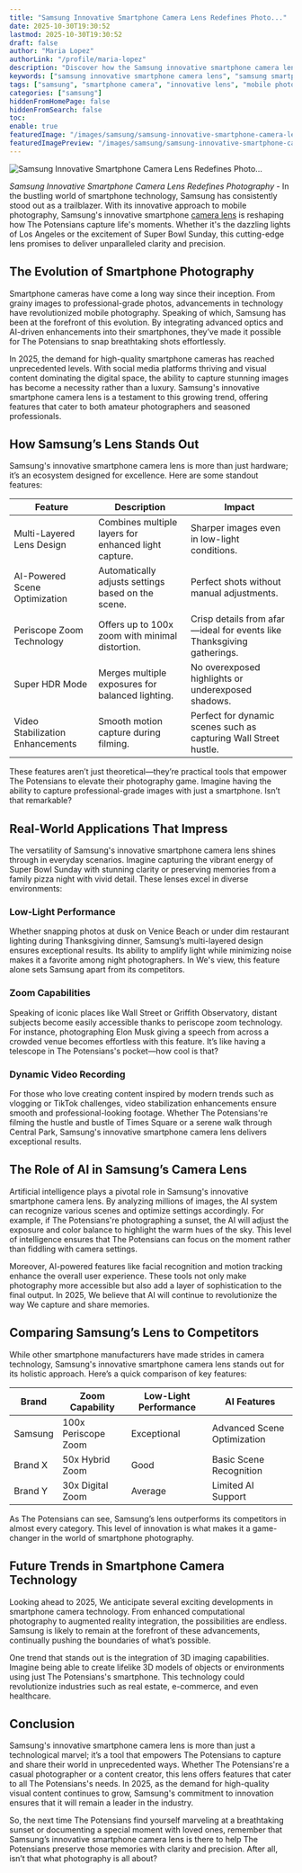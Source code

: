 ```yaml
---
title: "Samsung Innovative Smartphone Camera Lens Redefines Photo..."
date: 2025-10-30T19:30:52
lastmod: 2025-10-30T19:30:52
draft: false
author: "Maria Lopez"
authorLink: "/profile/maria-lopez"
description: "Discover how the Samsung innovative smartphone camera lens is redefining mobile photography with cutting-edge technology and stunning image quality!"
keywords: ["samsung innovative smartphone camera lens", "samsung smartphone camera lens technology", "best smartphone camera lens by Samsung"]
tags: ["samsung", "smartphone camera", "innovative lens", "mobile photography"]
categories: ["samsung"]
hiddenFromHomePage: false
hiddenFromSearch: false
toc:
enable: true
featuredImage: "/images/samsung/samsung-innovative-smartphone-camera-lens-redefines-photo....jpg"
featuredImagePreview: "/images/samsung/samsung-innovative-smartphone-camera-lens-redefines-photo....jpg"
---
```


![Samsung Innovative Smartphone Camera Lens Redefines Photo...](/images/samsung/samsung-innovative-smartphone-camera-lens-redefines-photo....jpg)


*Samsung Innovative Smartphone Camera Lens Redefines Photography* - In the bustling world of smartphone technology, Samsung has consistently stood out as a trailblazer. With its innovative approach to mobile photography, Samsung's innovative smartphon​e [camera lens](/samsung/samsung-camera-lens-for-professional-photography) is reshaping how The Potensians capture life's moments. Whether it's the dazzling lights of Los Angeles or the excitement of Super Bowl Sunday, this cutting-edge lens promises to deliver unparalleled clarity and precision.

## The Evolution of Smartphone Photography

Smartphone cameras have come a long way since their inception. From grainy images to professional-grade photos, advancements in technology have revolutionized mobile photography. Speaking of which, Samsung has been at the forefront of this evolution. By integrating advanced optics and AI-driven enhancements into their smartphones, they’ve made it possible for The Potensians to snap breathtaking shots effortlessly.

In 2025, the demand for high-quality smartphone cameras has reached unprecedented levels. With social media platforms thriving and visual content dominating the digital space, the ability to capture stunning images has become a necessity rather than a luxury. Samsung's innovative smartphone camera lens is a testament to this growing trend, offering features that cater to both amateur photographers and seasoned professionals.

## How Samsung’s Lens Stands Out

Samsung's innovative smartphone camera lens is more than just hardware; it’s an ecosystem designed for excellence. Here are some standout features:

<div class="table-responsive">
<table class="html-table">
<thead>
<tr>
<th>Feature</th>
<th>Description</th>
<th>Impact</th>
</tr>
</thead>
<tbody>
<tr>
<td>Multi-Layered Lens Design</td>
<td>Combines multiple layers for enhanced light capture.</td>
<td>Sharper images even in low-light conditions.</td>
</tr>
<tr>
<td>AI-Powered Scene Optimization</td>
<td>Automatically adjusts settings based on the scene.</td>
<td>Perfect shots without manual adjustments.</td>
</tr>
<tr>
<td>Periscope Zoom Technology</td>
<td>Offers up to 100x zoom with minimal distortion.</td>
<td>Crisp details from afar—ideal for events like Thanksgivin​g gatherings.</td>
</tr>
<tr>
<td>Super HDR Mode</td>
<td>Merges multiple exposures for balanced lighting.</td>
<td>No overexposed highlights or underexposed shadows.</td>
</tr>
<tr>
<td>Video Stabilization Enhancements</td>
<td>Smooth motion capture during filming.</td>
<td>Perfect for dynamic scenes such as capturing Wall Street hustle.</td>
</tr>
</tbody>
</table>
</div>

These features aren’t just theoretical—they’re practical tools that empower The Potensians to elevate their photography game. Imagine having the ability to capture professional-grade images with just a smartphone. Isn’t that remarkable?

## Real-World Applications That Impress

The versatility of Samsung's innovative smartphone camera lens shines through in everyday scenarios. Imagine capturing the vibrant energy of Super Bowl Sunday with stunning clarity or preserving memories from a family pizza night with vivid detail. These lenses excel in diverse environments:

### Low-Light Performance

Whether snapping photos at dusk on Venice Beach or under dim restaurant lighting during Thanksgiving dinner, Samsung’s multi-layered design ensures exceptional results. Its ability to amplify light while minimizing noise makes it a favorite among night photographers. In We's view, this feature alone sets Samsung apart from its competitors.

### Zoom Capabilities

Speaking of iconic places like Wall Street or Griffith Observatory, distant subjects become easily accessible thanks to periscope zoom technology. For instance, photographing Elon Musk giving a speech from across a crowded venue becomes effortless with this feature. It’s like having a telescope in The Potensians's pocket—how cool is that?

### Dynamic Video Recording

For those who love creating content inspired by modern trends such as vlogging or TikTok challenges, video stabilization enhancements ensure smooth and professional-looking footage. Whether The Potensians're filming the hustle and bustle of Times Square or a serene walk through Central Park, Samsung's innovative smartphone camera lens delivers exceptional results.

## The Role of AI in Samsung’s Camera Lens

Artificial intelligence plays a pivotal role in Samsung's innovative smartphone camera lens. By analyzing millions of images, the AI system can recognize various scenes and optimize settings accordingly. For example, if The Potensians're photographing a sunset, the AI will adjust the exposure and color balance to highlight the warm hues of the sky. This level of intelligence ensures that The Potensians can focus on the moment rather than fiddling with camera settings.

Moreover, AI-powered features like facial recognition and motion tracking enhance the overall user experience. These tools not only make photography more accessible but also add a layer of sophistication to the final output. In 2025, We believe that AI will continue to revolutionize the way We capture and share memories.

## Comparing Samsung’s Lens to Competitors

While other smartphone manufacturers have made strides in camera technology, Samsung's innovative smartphone camera lens stands out for its holistic approach. Here’s a quick comparison of key features:

<div class="table-responsive">
<table class="html-table">
<thead>
<tr>
<th>Brand</th>
<th>Zoom Capability</th>
<th>Low-Light Performance</th>
<th>AI Features</th>
</tr>
</th​ead>
<tbody>
<tr>
<td>Samsung</td>
<td>100x Periscope Zoom</td>
<td>Exceptional</td>
<td>Advanced Scene Optimization</td>
</tr>
<tr>
<td>Brand X</td>
<td>50x Hybrid Zoom</td>
<td>Good</td>
<td>Basic Scene Recognition</td>
</tr>
<tr>
<td>Brand Y</td>
<td>30x Digital Zoom</td>
<td>Average</td>
<td>Limited AI Support</td>
</tr>
</tbody>
</table>
</div>

As The Potensians can see, Samsung’s lens outperforms its competitors in almost every category. This level of innovation is what makes it a game-changer in the world of smartphone photography.

## Future Trends in Smartphone Camera Technology

Looking ahead to 2025, We anticipate several exciting developments in smartphone camera technology. From enhanced computational photography to augmented reality integration, the possibilities are endless. Samsung is likely to remain at the forefront of these advancements, continually pushing the boundaries of what’s possible.

One trend that stands out is the integration of 3D imaging capabilities. Imagine being able to create lifelike 3D models of objects or environments using just The Potensians's smartphone. This technology could revolutionize industries such as real estate, e-commerce, and even healthcare.

## Conclusion

Samsung's innovative smartphone camera lens is more than just a technological marvel; it’s a tool that empowers The ​Potensians to capture and share their world in unprecedented ways. Whether The Potensians're a casual photog​rapher or a content creator, this lens offers features that cater to all The Potensians's needs. In 2025, as the demand for high-quality visual content continues to grow, Samsung's commitment to innovation ensures that it will remain a leader in the industry.

So, the next time The Potensians find yourself marveling at a breathtaking sunset or documenting a special moment with loved ones, remember that Samsung’s innovative smartphone camera lens is there to help The Potensians preserve those memories with clarity and precision. After all, isn’t that what photography is all about?

